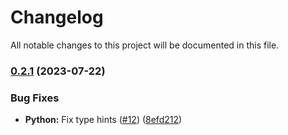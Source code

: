 # Changelog

All notable changes to this project will be documented in this file.

### [0.2.1](https://github.com/FidelusAleksander/gh-action-regex/compare/v0.2.0...v0.2.1) (2023-07-22)


### Bug Fixes

* **Python:** Fix type hints ([#12](https://github.com/FidelusAleksander/gh-action-regex/issues/12)) ([8efd212](https://github.com/FidelusAleksander/gh-action-regex/commit/8efd2124bcd75e1a7ffd72d4960a24b6ddd46810))
